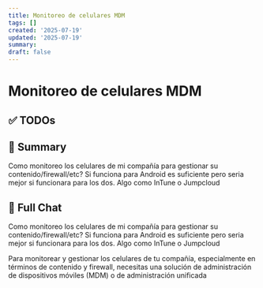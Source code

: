 ```yaml
---
title: Monitoreo de celulares MDM
tags: []
created: '2025-07-19'
updated: '2025-07-19'
summary:
draft: false
---
```


# Monitoreo de celulares MDM

## ✅ TODOs


## 📌 Summary
Como monitoreo los celulares de mi compañía para gestionar su contenido/firewall/etc? Si funciona para Android es suficiente pero seria mejor si funcionara para los dos. Algo como InTune o Jumpcloud

## 🧠 Full Chat


Como monitoreo los celulares de mi compañía para gestionar su contenido/firewall/etc? Si funciona para Android es suficiente pero seria mejor si funcionara para los dos. Algo como InTune o Jumpcloud

Para monitorear y gestionar los celulares de tu compañía, especialmente en términos de contenido y firewall, necesitas una solución de administración de dispositivos móviles (MDM) o de administración unificada